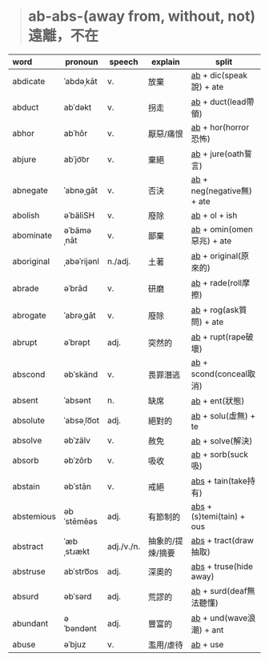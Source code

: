 > # ab-abs-(away from, without, not) 遠離，不在
| word       | pronoun     | speech     | explain          | split                         |
| :--------- | ----------- | ---------- | ---------------- | ----------------------------- |
| abdicate   | ˈabdəˌkāt   | v.         | 放棄             | [ab] +  dic(speak說) + ate    |
| abduct     | abˈdəkt     | v.         | 拐走             | [ab] +  duct(lead帶領)        |
| abhor      | abˈhôr      | v.         | 厭惡/痛恨        | [ab] +  hor(horror恐怖)       |
| abjure     | abˈjo͝or     | v.         | 棄絕             | [ab] +  jure(oath誓言)        |
| abnegate   | ˈabnəˌɡāt   | v.         | 否決             | [ab] +  neg(negative無) + ate |
| abolish    | əˈbäliSH    | v.         | 廢除             | [ab] +  ol + ish              |
| abominate  | əˈbäməˌnāt  | v.         | 鄙棄             | [ab] +  omin(omen惡兆) + ate  |
| aboriginal | ˌabəˈrijənl | n./adj.    | 土著             | [ab] +  original(原來的)      |
| abrade     | əˈbrād      | v.         | 研磨             | [ab] +  rade(roll摩擦)        |
| abrogate   | ˈabrəˌɡāt   | v.         | 廢除             | [ab] +  rog(ask質問) + ate    |
| abrupt     | əˈbrəpt     | adj.       | 突然的           | [ab] +  rupt(rape破壞)        |
| abscond    | əbˈskänd    | v.         | 畏罪潛逃         | [ab] +  scond(conceal取消)    |
| absent     | ˈabsənt     | n.         | 缺席             | [ab] + ent(狀態)              |
| absolute   | ˈabsəˌlo͞ot  | adj.       | 絕對的           | [ab] +  solu(虛無) + te       |
| absolve    | əbˈzälv     | v.         | 赦免             | [ab] +  solve(解決)           |
| absorb     | əbˈzôrb     | v.         | 吸收             | [ab] +  sorb(suck吸)          |
| abstain    | əbˈstān     | v.         | 戒絕             | [abs] + tain(take持有)        |
| abstemious | əbˈstēmēəs  | adj.       | 有節制的         | [abs] + (s)temi(tain) + ous   |
| abstract   | ˈæbˌstɹækt  | adj./v./n. | 抽象的/提煉/摘要 | [abs] + tract(draw抽取)       |
| abstruse   | abˈstro͞os   | adj.       | 深奧的           | [abs] + truse(hide away)      |
| absurd     | əbˈsərd     | adj.       | 荒謬的           | [ab] +  surd(deaf無法聽懂)    |
| abundant   | əˈbəndənt   | adj.       | 豐富的           | [ab] +  und(wave浪潮) + ant   |
| abuse      | əˈbjuz      | v.         | 濫用/虐待        | [ab] +  use                   |

[a]:<a.md>
[ab]:<ab.md>
[abs]:<ab.md>
[ia]:<ia.md>
[bar]:<bar.md>